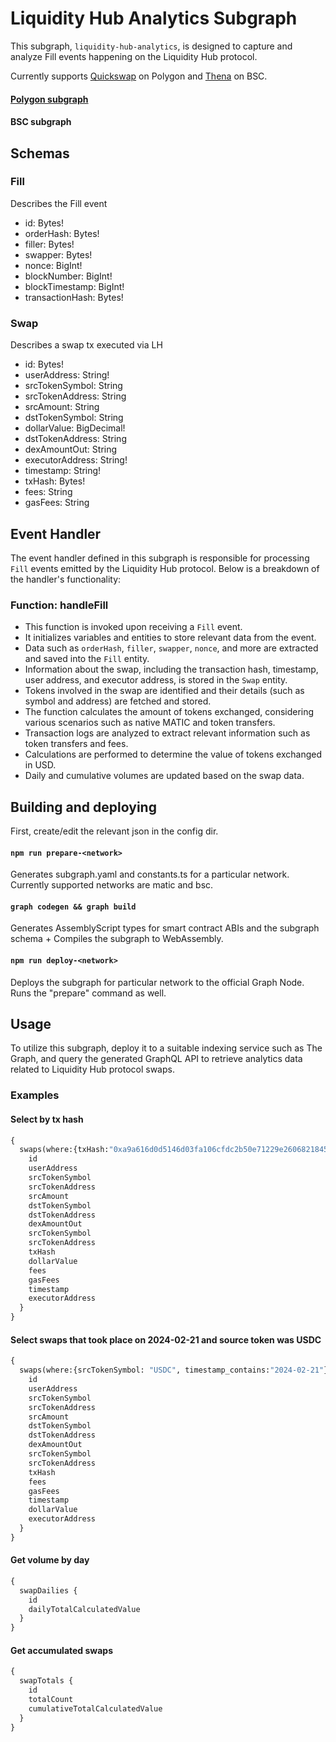 # Liquidity Hub Analytics Subgraph

This subgraph, `liquidity-hub-analytics`, is designed to capture and analyze Fill events happening on the Liquidity Hub protocol.

Currently supports [Quickswap](https://quickswap.exchange) on Polygon and [Thena](https://thena.fi) on BSC.

#### [Polygon subgraph](https://thegraph.com/explorer/subgraphs/3PoRophV5nkusfKGkk2D5rL6ibErsTvmUvYsaHNTUsGZ)
#### BSC subgraph

## Schemas
### Fill
Describes the Fill event
- id: Bytes!
- orderHash: Bytes!
- filler: Bytes!
- swapper: Bytes!
- nonce: BigInt!
- blockNumber: BigInt!
- blockTimestamp: BigInt!
- transactionHash: Bytes!
### Swap
Describes a swap tx executed via LH
- id: Bytes!
- userAddress: String!
- srcTokenSymbol: String
- srcTokenAddress: String
- srcAmount: String
- dstTokenSymbol: String
- dollarValue: BigDecimal!
- dstTokenAddress: String
- dexAmountOut: String
- executorAddress: String!
- timestamp: String!
- txHash: Bytes!
- fees: String
- gasFees: String

## Event Handler

The event handler defined in this subgraph is responsible for processing `Fill` events emitted by the Liquidity Hub protocol. Below is a breakdown of the handler's functionality:

### Function: handleFill
- This function is invoked upon receiving a `Fill` event.
- It initializes variables and entities to store relevant data from the event.
- Data such as `orderHash`, `filler`, `swapper`, `nonce`, and more are extracted and saved into the `Fill` entity.
- Information about the swap, including the transaction hash, timestamp, user address, and executor address, is stored in the `Swap` entity.
- Tokens involved in the swap are identified and their details (such as symbol and address) are fetched and stored.
- The function calculates the amount of tokens exchanged, considering various scenarios such as native MATIC and token transfers.
- Transaction logs are analyzed to extract relevant information such as token transfers and fees.
- Calculations are performed to determine the value of tokens exchanged in USD.
- Daily and cumulative volumes are updated based on the swap data.

## Building and deploying
First, create/edit the relevant json in the config dir.

#### `npm run prepare-<network>`
Generates subgraph.yaml and constants.ts for a particular network.
Currently supported networks are matic and bsc.

#### `graph codegen && graph build`
Generates AssemblyScript types for smart contract ABIs and the subgraph schema + Compiles the subgraph to WebAssembly.

#### `npm run deploy-<network>`
Deploys the subgraph for particular network to the official Graph Node. Runs the "prepare" command as well.

## Usage
To utilize this subgraph, deploy it to a suitable indexing service such as The Graph, and query the generated GraphQL API to retrieve analytics data related to Liquidity Hub protocol swaps.

### Examples
#### Select by tx hash
```graphql
{
  swaps(where:{txHash:"0xa9a616d0d5146d03fa106cfdc2b50e71229e26068218455044a59f3460d59dd7"}) {
    id
    userAddress
    srcTokenSymbol
    srcTokenAddress
    srcAmount
    dstTokenSymbol
    dstTokenAddress
    dexAmountOut
    srcTokenSymbol
    srcTokenAddress
    txHash
    dollarValue
    fees
    gasFees
    timestamp
    executorAddress
  }
}
```
#### Select swaps that took place on 2024-02-21 and source token was USDC
```graphql
{
  swaps(where:{srcTokenSymbol: "USDC", timestamp_contains:"2024-02-21"}) {
    id
    userAddress
    srcTokenSymbol
    srcTokenAddress
    srcAmount
    dstTokenSymbol
    dstTokenAddress
    dexAmountOut
    srcTokenSymbol
    srcTokenAddress
    txHash
    fees
    gasFees
    timestamp
    dollarValue
    executorAddress
  }
}
```
#### Get volume by day
```graphql
{
  swapDailies {
    id
    dailyTotalCalculatedValue
  }
}
```
#### Get accumulated swaps
```graphql
{
  swapTotals {
    id
    totalCount
    cumulativeTotalCalculatedValue
  }
}
```